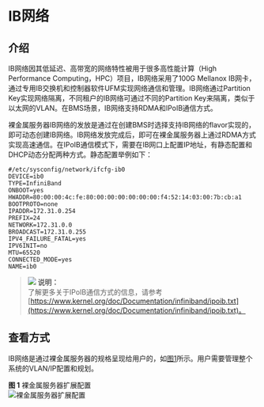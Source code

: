 # IB网络<a name="bms_01_0079"></a>

## 介绍<a name="section349975925113"></a>

IB网络因其低延迟、高带宽的网络特性被用于很多高性能计算（High Performance Computing，HPC）项目，IB网络采用了100G Mellanox IB网卡，通过专用IB交换机和控制器软件UFM实现网络通信和管理。IB网络通过Partition Key实现网络隔离，不同租户的IB网络可通过不同的Partition Key来隔离，类似于以太网的VLAN。在BMS场景，IB网络支持RDMA和IPoIB通信方式。

裸金属服务器IB网络的发放是通过在创建BMS时选择支持IB网络的flavor实现的，即可动态创建IB网络。IB网络发放完成后，即可在裸金属服务器上通过RDMA方式实现高速通信。在IPoIB通信模式下，需要在IB网口上配置IP地址，有静态配置和DHCP动态分配两种方式。静态配置举例如下：

```
#/etc/sysconfig/network/ifcfg-ib0
DEVICE=ib0
TYPE=InfiniBand
ONBOOT=yes
HWADDR=80:00:00:4c:fe:80:00:00:00:00:00:00:f4:52:14:03:00:7b:cb:a1
BOOTPROTO=none
IPADDR=172.31.0.254
PREFIX=24
NETWORK=172.31.0.0
BROADCAST=172.31.0.255
IPV4_FAILURE_FATAL=yes
IPV6INIT=no
MTU=65520
CONNECTED_MODE=yes
NAME=ib0
```

>![](public_sys-resources/icon-note.gif) **说明：**   
>了解更多关于IPoIB通信方式的信息，请参考[https://www.kernel.org/doc/Documentation/infiniband/ipoib.txt](https://www.kernel.org/doc/Documentation/infiniband/ipoib.txt)。  

## 查看方式<a name="section10294132575216"></a>

IB网络是通过裸金属服务器的规格呈现给用户的，如[图1](#fig1323413371206)所示。用户需要管理整个系统的VLAN/IP配置和规划。

**图 1**  裸金属服务器扩展配置<a name="fig1323413371206"></a>  
![](figures/裸金属服务器扩展配置.png "裸金属服务器扩展配置")

